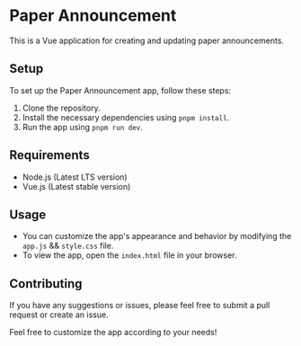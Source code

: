 # Paper Announcement

This is a Vue application for creating and updating paper announcements.

## Setup
To set up the Paper Announcement app, follow these steps:
1. Clone the repository.
2. Install the necessary dependencies using `pnpm install`.
3. Run the app using `pnpm run dev`.

## Requirements
- Node.js (Latest LTS version)
- Vue.js (Latest stable version)

## Usage
- You can customize the app's appearance and behavior by modifying the `app.js` && `style.css` file.
- To view the app, open the `index.html` file in your browser.

## Contributing
If you have any suggestions or issues, please feel free to submit a pull request or create an issue.

Feel free to customize the app according to your needs!